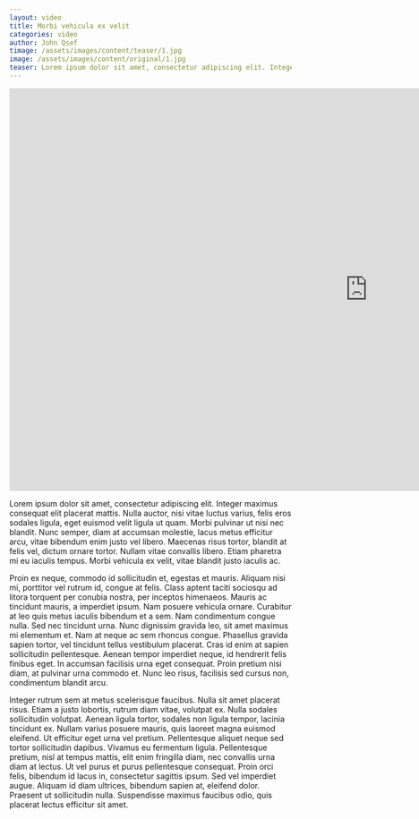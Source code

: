 ```yaml
---
layout: video
title: Morbi vehicula ex velit
categories: video
author: John Qsef
timage: /assets/images/content/teaser/1.jpg
image: /assets/images/content/original/1.jpg
teaser: Lorem ipsum dolor sit amet, consectetur adipiscing elit. Integer maximus consequat elit placerat mattis. Nulla auctor, nisi vitae luctus varius, felis eros sodales ligula, eget euismod velit ligula ut quam. Morbi pulvinar ut nisi nec blandit. Nunc semper, diam at accumsan molestie, lacus metus efficitur arcu, vitae bibendum enim justo vel libero. Maecenas risus tortor, blandit at felis vel, dictum ornare tortor. Nullam vitae convallis libero. Etiam pharetra mi eu iaculis tempus. Morbi vehicula ex velit, vitae blandit justo iaculis ac.
---
```

<iframe width="1280" height="720" src="https://www.youtube.com/embed/mcixldqDIEQ?showinfo=0" frameborder="0" allowfullscreen></iframe>
<p>Lorem ipsum dolor sit amet, consectetur adipiscing elit. Integer maximus consequat
elit placerat mattis. Nulla auctor, nisi vitae luctus varius, felis eros sodales
ligula, eget euismod velit ligula ut quam. Morbi pulvinar ut nisi nec blandit.
Nunc semper, diam at accumsan molestie, lacus metus efficitur arcu, vitae bibendum enim
justo vel libero. Maecenas risus tortor, blandit at felis vel, dictum ornare tortor.
Nullam vitae convallis libero. Etiam pharetra mi eu iaculis tempus. Morbi vehicula ex
velit, vitae blandit justo iaculis ac.</p>

<p>Proin ex neque, commodo id sollicitudin et, egestas et mauris. Aliquam nisi mi, porttitor
vel rutrum id, congue at felis. Class aptent taciti sociosqu ad litora torquent per conubia
nostra, per inceptos himenaeos. Mauris ac tincidunt mauris, a imperdiet ipsum.
Nam posuere vehicula ornare. Curabitur at leo quis metus iaculis bibendum et a sem.
Nam condimentum congue nulla. Sed nec tincidunt urna. Nunc dignissim gravida leo, sit
amet maximus mi elementum et. Nam at neque ac sem rhoncus congue. Phasellus gravida
sapien tortor, vel tincidunt tellus vestibulum placerat. Cras id enim at sapien sollicitudin
pellentesque. Aenean tempor imperdiet neque, id hendrerit felis finibus eget. In accumsan
facilisis urna eget consequat. Proin pretium nisi diam, at pulvinar urna commodo et. Nunc
leo risus, facilisis sed cursus non, condimentum blandit arcu.</p>

<p>Integer rutrum sem at metus scelerisque faucibus. Nulla sit amet placerat risus. Etiam a
justo lobortis, rutrum diam vitae, volutpat ex. Nulla sodales sollicitudin volutpat. Aenean
ligula tortor, sodales non ligula tempor, lacinia tincidunt ex. Nullam varius posuere mauris,
quis laoreet magna euismod eleifend. Ut efficitur eget urna vel pretium. Pellentesque aliquet
neque sed tortor sollicitudin dapibus. Vivamus eu fermentum ligula. Pellentesque pretium,
nisl at tempus mattis, elit enim fringilla diam, nec convallis urna diam at lectus. Ut vel
purus et purus pellentesque consequat. Proin orci felis, bibendum id lacus in, consectetur
sagittis ipsum. Sed vel imperdiet augue. Aliquam id diam ultrices, bibendum sapien at, eleifend
dolor. Praesent ut sollicitudin nulla. Suspendisse maximus faucibus odio, quis placerat lectus
efficitur sit amet.</p>
